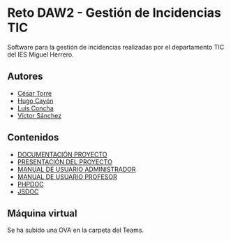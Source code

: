 # Reto DAW2 - Gestión de Incidencias TIC

Software para la gestión de incidencias realizadas por el departamento TIC del IES Miguel Herrero.

## Autores
- [César Torre](https://github.com/cesartg11)
- [Hugo Cayón](https://github.com/Hugocl01)
- [Luis Concha](https://github.com/DAW201)
- [Víctor Sánchez](https://github.com/victorllada)

## Contenidos

- [DOCUMENTACIÓN PROYECTO](DocumentacionProyecto.md)
- [PRESENTACIÓN DEL PROYECTO](https://github.com/victorllada/incidencias_tic/blob/main/Equipo1.pdf)
- [MANUAL DE USUARIO ADMINISTRADOR](https://github.com/victorllada/incidencias_tic/blob/main/ManualDeUsuarioAdministrador.pdf)
- [MANUAL DE USUARIO PROFESOR](https://github.com/victorllada/incidencias_tic/blob/main/ManualDeUsuarioProfesor.pdf)
- [PHPDOC](docs/php/index.html)
- [JSDOC](docs/js/index.html)

## Máquina virtual

Se ha subido una OVA en la carpeta del Teams.
